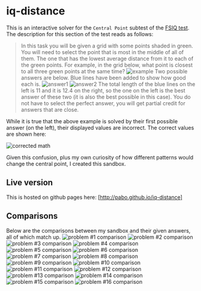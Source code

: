 # iq-distance
This is an interactive solver for the `Central Point` subtest of the [FSIQ test](https://openpsychometrics.org/tests/FSIQ/1.php). The description for this section of the test reads as follows:

> In this task you will be given a grid with some points shaded in green. You will need to select the point that is most in the middle of all of them. The one that has the lowest average distance from it to each of the green points.
> For example, in the grid below, what point is closest to all three green points at the same time?
> ![example](images/test1.png)
> Two possible answers are below. Blue lines have been added to show how good each is.
> ![answer1](images/test2.png) ![answer2](images/test3.png)
> The total length of the blue lines on the left is 11 and it is 12.4 on the right, so the one on the left is the best answer of these two (it is also the best possible in this case).
> You do not have to select the perfect answer, you will get partial credit for answers that are close.

While it is true that the above example is solved by their first possible answer (on the left), their displayed values are incorrect. The correct values are shown here:

![corrected math](images/comp1.png)

Given this confusion, plus my own curiosity of how different patterns would change the central point, I created this sandbox.


## Live version
This is hosted on github pages here: [http://pabo.github.io/iq-distance]

## Comparisons
Below are the comparisons between my sandbox and their given answers, all of which match up.
![problem #1 comparison](images/01.png)
![problem #2 comparison](images/02.png)
![problem #3 comparison](images/03.png)
![problem #4 comparison](images/04.png)
![problem #5 comparison](images/05.png)
![problem #6 comparison](images/06.png)
![problem #7 comparison](images/07.png)
![problem #8 comparison](images/08.png)
![problem #9 comparison](images/09.png)
![problem #10 comparison](images/10.png)
![problem #11 comparison](images/11.png)
![problem #12 comparison](images/12.png)
![problem #13 comparison](images/13.png)
![problem #14 comparison](images/14.png)
![problem #15 comparison](images/15.png)
![problem #16 comparison](images/16.png)
